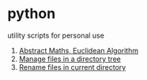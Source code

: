 # python
utility scripts for personal use
1. [Abstract Maths, Euclidean Algorithm](am.py)
2. [Manage files in a directory tree](fileMgr.py)
3. [Rename files in current directory](rename.py)
